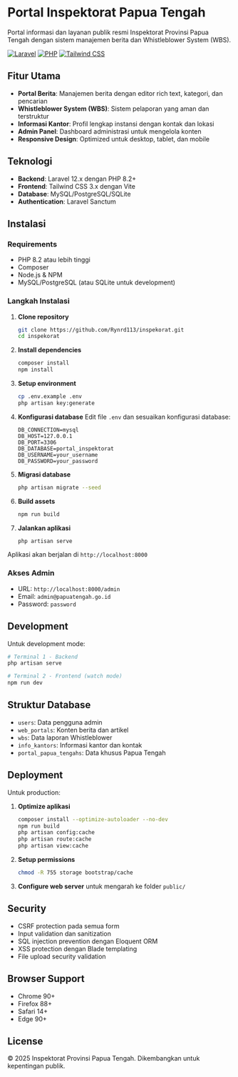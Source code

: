 # Portal Inspektorat Papua Tengah

Portal informasi dan layanan publik resmi Inspektorat Provinsi Papua Tengah dengan sistem manajemen berita dan Whistleblower System (WBS).

[![Laravel](https://img.shields.io/badge/Laravel-12-FF2D20?style=flat&logo=laravel)](https://laravel.com)
[![PHP](https://img.shields.io/badge/PHP-8.2+-777BB4?style=flat&logo=php)](https://php.net)
[![Tailwind CSS](https://img.shields.io/badge/Tailwind_CSS-38B2AC?style=flat&logo=tailwind-css)](https://tailwindcss.com)

## Fitur Utama

- **Portal Berita**: Manajemen berita dengan editor rich text, kategori, dan pencarian
- **Whistleblower System (WBS)**: Sistem pelaporan yang aman dan terstruktur
- **Informasi Kantor**: Profil lengkap instansi dengan kontak dan lokasi
- **Admin Panel**: Dashboard administrasi untuk mengelola konten
- **Responsive Design**: Optimized untuk desktop, tablet, dan mobile

## Teknologi

- **Backend**: Laravel 12.x dengan PHP 8.2+
- **Frontend**: Tailwind CSS 3.x dengan Vite
- **Database**: MySQL/PostgreSQL/SQLite
- **Authentication**: Laravel Sanctum

## Instalasi

### Requirements

- PHP 8.2 atau lebih tinggi
- Composer
- Node.js & NPM
- MySQL/PostgreSQL (atau SQLite untuk development)

### Langkah Instalasi

1. **Clone repository**
   ```bash
   git clone https://github.com/Rynrd113/inspekorat.git
   cd inspekorat
   ```

2. **Install dependencies**
   ```bash
   composer install
   npm install
   ```

3. **Setup environment**
   ```bash
   cp .env.example .env
   php artisan key:generate
   ```

4. **Konfigurasi database**
   Edit file `.env` dan sesuaikan konfigurasi database:
   ```env
   DB_CONNECTION=mysql
   DB_HOST=127.0.0.1
   DB_PORT=3306
   DB_DATABASE=portal_inspektorat
   DB_USERNAME=your_username
   DB_PASSWORD=your_password
   ```

5. **Migrasi database**
   ```bash
   php artisan migrate --seed
   ```

6. **Build assets**
   ```bash
   npm run build
   ```

7. **Jalankan aplikasi**
   ```bash
   php artisan serve
   ```

Aplikasi akan berjalan di `http://localhost:8000`

### Akses Admin

- URL: `http://localhost:8000/admin`
- Email: `admin@papuatengah.go.id`
- Password: `password`

## Development

Untuk development mode:

```bash
# Terminal 1 - Backend
php artisan serve

# Terminal 2 - Frontend (watch mode)
npm run dev
```

## Struktur Database

- `users`: Data pengguna admin
- `web_portals`: Konten berita dan artikel
- `wbs`: Data laporan Whistleblower
- `info_kantors`: Informasi kantor dan kontak
- `portal_papua_tengahs`: Data khusus Papua Tengah

## Deployment

Untuk production:

1. **Optimize aplikasi**
   ```bash
   composer install --optimize-autoloader --no-dev
   npm run build
   php artisan config:cache
   php artisan route:cache
   php artisan view:cache
   ```

2. **Setup permissions**
   ```bash
   chmod -R 755 storage bootstrap/cache
   ```

3. **Configure web server** untuk mengarah ke folder `public/`

## Security

- CSRF protection pada semua form
- Input validation dan sanitization
- SQL injection prevention dengan Eloquent ORM
- XSS protection dengan Blade templating
- File upload security validation

## Browser Support

- Chrome 90+
- Firefox 88+
- Safari 14+
- Edge 90+

## License

© 2025 Inspektorat Provinsi Papua Tengah. Dikembangkan untuk kepentingan publik.
